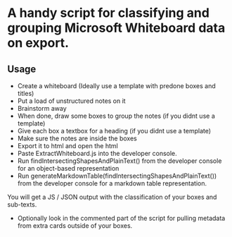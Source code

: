 # A handy script for classifying and grouping Microsoft Whiteboard data on export. 

## Usage

- Create a whiteboard (Ideally use a template with predone boxes and titles) 
- Put a load of unstructured notes on it
- Brainstorm away
- When done, draw some boxes to group the notes (if you didnt use a template)
- Give each box a textbox for a heading (if you didnt use a template)
- Make sure the notes are inside the boxes
- Export it to html and open the html
- Paste ExtractWhiteboard.js into the developer console. 
- Run findIntersectingShapesAndPlainText() from the developer console for an object-based representation
- Run generateMarkdownTable(findIntersectingShapesAndPlainText()) from the developer console for a markdown table representation.

You will get a JS / JSON output with the classification of your boxes and sub-texts. 

- Optionally look in the commented part of the script for pulling metadata from extra cards outside of your boxes.
